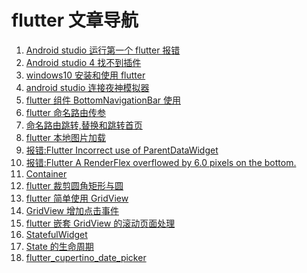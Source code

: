 <!--
 * @Descripttion: flutter 文章导航
 * @Author: tom-z(spirit108@foxmail.com)
 * @Date: 2020-06-20 00:45:52
 * @LastEditors: tom-z(spirit108@foxmail.com)
 * @LastEditTime: 2020-09-06 22:36:32
--> 
# flutter 文章导航
1. [Android studio 运行第一个 flutter 报错](./2006/200601.md)
2. [Android studio 4 找不到插件](./2006/200602.md)
3. [windows10 安装和使用 flutter](./2006/200603.md)
4. [android studio 连接夜神模拟器](./2006/200604.md)
5. [flutter 组件 BottomNavigationBar 使用](./2007/200701.md)
6. [flutter 命名路由传参](./2007/200702.md)
7. [命名路由跳转,替换和跳转首页](./2007/200703.md)
8. [flutter 本地图片加载](./2008/200801.md)
9. [报错:Flutter Incorrect use of ParentDataWidget](./2008/200802.md)
10. [报错:Flutter A RenderFlex overflowed by 6.0 pixels on the bottom.](./2008/200803.md)
11. [Container](./2008/200804.md)
12. [flutter 裁剪圆角矩形与圆](./2008/200805.md)
13. [flutter 简单使用 GridView](./2008/200806.md)
14. [GridView 增加点击事件](./2008/200807.md)
15. [flutter 嵌套 GridView 的滚动页面处理](./2008/200808.md)
16. [StatefulWidget](./2009/200901.md)
17. [State 的生命周期](./2009/200902.md)
18. [flutter_cupertino_date_picker](./2009/200903.md)

